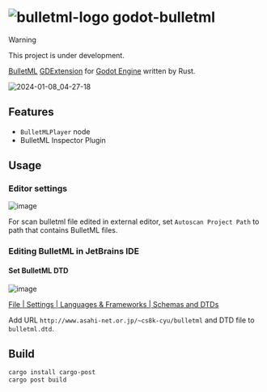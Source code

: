 # ![bulletml-logo](https://github.com/atty303/godot-bulletml/assets/316079/40c8c18e-fe38-4907-92b6-8dbdd7c29441) godot-bulletml

> [!WARNING]
> This project is under development.

[BulletML](http://www.asahi-net.or.jp/~cs8k-cyu/bulletml/index_e.html) [GDExtension](https://docs.godotengine.org/en/stable/tutorials/scripting/gdextension/what_is_gdextension.html) for [Godot Engine](https://godotengine.org/) written by Rust.

![2024-01-08_04-27-18](https://github.com/atty303/godot-bulletml/assets/316079/3c916f35-1a25-4897-8c12-5462edc8dd24)

## Features

- `BulletMLPlayer` node
- BulletML Inspector Plugin

## Usage

### Editor settings

![image](https://github.com/atty303/godot-bulletml/assets/316079/c1257a12-bdb9-4607-b1f9-790b8fbcb7f9)

For scan bulletml file edited in external editor, set `Autoscan Project Path` to path that contains BulletML files.

### Editing BulletML in JetBrains IDE

#### Set BulletML DTD

![image](https://github.com/atty303/godot-bulletml/assets/316079/140600ef-1225-4853-b047-56dd62d8f692)

[File | Settings | Languages & Frameworks | Schemas and DTDs](jetbrains://idea/settings?name=Languages+%26+Frameworks--Schemas+and+DTDs)

Add URL `http://www.asahi-net.or.jp/~cs8k-cyu/bulletml` and DTD file to `bulletml.dtd`.

## Build

```bash
cargo install cargo-post
cargo post build
```

